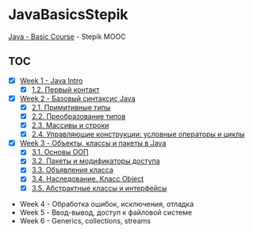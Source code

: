 # JavaBasicsStepik

[Java - Basic Course][1] - Stepik MOOC

## TOC

- [x] [Week 1 - Java Intro](notes/WEEK1.md)
  - [x] [1.2. Первый контакт](notes/WEEK1.md#12-Первый-контакт)
- [x] [Week 2 - Базовый синтаксис Java](notes/WEEK2.md)
  - [x] [2.1. Примитивные типы](notes/WEEK2.md#21-Примитивные-типы)
  - [x] [2.2. Преобразование типов](notes/WEEK2.md#22-Преобразование-типов)
  - [x] [2.3. Массивы и строки](notes/WEEK2.md#23-Массивы-и-строки)
  - [x] [2.4. Управляющие конструкции: условные операторы и циклы](notes/WEEK2.md#Управляющие-конструкции-условные-операторы-и-циклы)
- [x] [Week 3 - Объекты, классы и пакеты в Java](notes/WEEK3.md)
  - [x] [3.1. Основы ООП](notes/WEEK3.md#31-Основы-ООП)
  - [x] [3.2. Пакеты и модификаторы доступа](notes/WEEK3.md#32-Пакеты-и-модификаторы-доступа)
  - [x] [3.3. Объявления класса](notes/WEEK3.md#33-Объявления-класса)
  - [x] [3.4. Наследование. Класс Object](notes/WEEK3.md#34-Наследование-Класс-Object)
  - [x] [3.5. Абстрактные классы и интерфейсы](notes/WEEK3.md#35-Абстрактные-классы-и-интерфейсы)
- Week 4 - Обработка ошибок, исключения, отладка
- Week 5 - Ввод-вывод, доступ к файловой системе
- Week 6 - Generics, collections, streams

 [1]: https://stepik.org/course/Java-%D0%91%D0%B0%D0%B7%D0%BE%D0%B2%D1%8B%D0%B9-%D0%BA%D1%83%D1%80%D1%81-187
